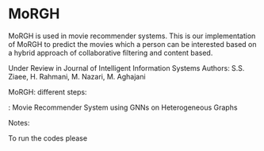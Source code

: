 # MoRGH

MoRGH is used in movie recommender systems. This is our implementation of MoRGH to predict the movies which 
a person can be interested based on a hybrid approach of collaborative filtering and content based.

Under Review in Journal of Intelligent Information Systems
Authors: S.S. Ziaee, H. Rahmani, M. Nazari, M. Aghajani


MoRGH: different steps: 




: Movie Recommender System using GNNs on Heterogeneous Graphs

Notes:

To run the codes please
